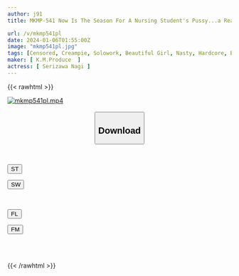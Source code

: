 ```yaml
---
author: j91
title: MKMP-541 Now Is The Season For A Nursing Student's Pussy...a Real Creampie. Nagi Serizawa's First Big Cock Piston Makes Her Body Float Every Time It Hits The Cervix

url: /v/mkmp541pl
date: 2024-01-06T01:55:00Z
image: "mkmp541pl.jpg"
tags: [Censored, Creampie, Solowork, Beautiful Girl, Nasty, Hardcore, Breasts, Slender	]
maker: [ K.M.Produce  ]
actress: [ Serizawa Nagi ]
---
```



{{< rawhtml >}}

<div class="video" data-videoid="749K9qjX02SAZBO">
    <a href="javascript:;">
        <img src="/v/mkmp541pl/mkmp541pl.jpg" width="WIDTH" height="HEIGHT" alt="mkmp541pl.mp4" loading="lazy">
    </a>
</div>

<script type="text/javascript" src="https://j91.asia/asset/on-demand-st.js"></script>

<br>
  <link rel="stylesheet" href="https://j91.asia/asset/bs5.css">
  
  <center>
  <button class="btn btn-primary" type="button" data-bs-toggle="collapse" data-bs-target=".multi-collapse" aria-expanded="false" aria-controls="multiCollapseExample1 multiCollapseExample2"><h2>Download</h2></button></center>
</p>
<div class="row">
  <div class="col">
    <div class="collapse multi-collapse" id="multiCollapseExample1">
      <div class="card card-body">
	      	      <br>
<div class="buttons">  
<p><a href="https://streamtape.to/v/749K9qjX02SAZBO" target="_blank"><button class="btn-hover color-3"><i class="fa fa-download"></i> ST</button></a></p>
<p><a href="https://flaswish.com/02z3ciz3l6bw" target="_blank"><button class="btn-hover color-2"><i class="fa fa-download"></i> SW</button></a></p></div>
    </div>
  </div>
</div>
  <div class="col">
    <div class="collapse multi-collapse" id="multiCollapseExample2">
      <div class="card card-body">
	      <br>
<div class="buttons">
<p><a href="javascript:;" target="_blank"><button class="btn-hover color-9"><i class="fa fa-download"></i> FL</button></a></p>
<p><a href="javascript:;" target="_blank"><button class="btn-hover color-8"><i class="fa fa-download"></i> FM</button></a></p></div>
<br><br>
      </div>
    </div>
  </div>
</div>

{{< /rawhtml >}}